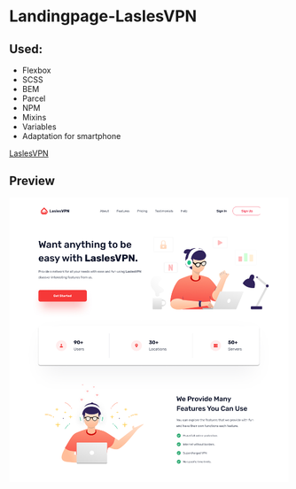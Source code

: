 # Landingpage-LaslesVPN

## Used:
- Flexbox
- SCSS
- BEM
- Parcel
- NPM
- Mixins
- Variables
- Adaptation for smartphone

[LaslesVPN](https://a-zhukovets.github.io/Landingpage-LaslesVPN/)

## Preview
<img src="preview.jpg">
